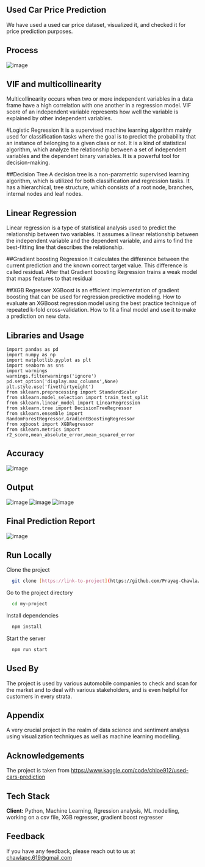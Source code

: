 
## Used Car Price Prediction
We have used a used car price dataset, visualized it, and checked it for price prediction purposes.

## Process
![image](https://github.com/Prayag-Chawla/Used-Car-Price-Prediction/assets/92213377/16e9e334-f431-4313-bad8-854c0ee6bc98)


## VIF and multicollinearity
Multicollinearity occurs when two or more independent variables in a data frame have a high correlation with one another in a regression model.
VIF score of an independent variable represents how well the variable is explained by other independent variables.


#Logistic Regression
It is a supervised machine learning algorithm mainly used for classification tasks where the goal is to predict the probability that an instance of belonging to a given class or not. It is a kind of statistical algorithm, which analyze the relationship between a set of independent variables and the dependent binary variables. It is a powerful tool for decision-making.

##Decision Tree
A decision tree is a non-parametric supervised learning algorithm, which is utilized for both classification and regression tasks. It has a hierarchical, tree structure, which consists of a root node, branches, internal nodes and leaf nodes.

## Linear Regression
Linear regression is a type of statistical analysis used to predict the relationship between two variables. It assumes a linear relationship between the independent variable and the dependent variable, and aims to find the best-fitting line that describes the relationship.

##Gradient boosting Regression
It calculates the difference between the current prediction and the known correct target value. This difference is called residual. After that Gradient boosting Regression trains a weak model that maps features to that residual

##XGB Regresser
XGBoost is an efficient implementation of gradient boosting that can be used for regression predictive modeling. How to evaluate an XGBoost regression model using the best practice technique of repeated k-fold cross-validation. How to fit a final model and use it to make a prediction on new data.



## Libraries and Usage

```
import pandas as pd
import numpy as np
import matplotlib.pyplot as plt
import seaborn as sns
import warnings 
warnings.filterwarnings('ignore')
pd.set_option('display.max_columns',None)
plt.style.use('fivethirtyeight')
from sklearn.preprocessing import StandardScaler
from sklearn.model_selection import train_test_split
from sklearn.linear_model import LinearRegression
from sklearn.tree import DecisionTreeRegressor
from sklearn.ensemble import RandomForestRegressor,GradientBoostingRegressor
from xgboost import XGBRegressor
from sklearn.metrics import r2_score,mean_absolute_error,mean_squared_error

```






## Accuracy

![image](https://github.com/Prayag-Chawla/Used-Car-Price-Prediction/assets/92213377/aeade409-6587-464f-a876-30d30b6adb51)


## Output

![image](https://github.com/Prayag-Chawla/Used-Car-Price-Prediction/assets/92213377/dbc6fb0a-fb6c-49d1-9506-6c0f9faefba9)
![image](https://github.com/Prayag-Chawla/Used-Car-Price-Prediction/assets/92213377/1fcac491-577d-411f-8d83-286786b689b8)
![image](https://github.com/Prayag-Chawla/Used-Car-Price-Prediction/assets/92213377/85cd33a7-8e49-47c2-99bb-951708ce7f33)

## Final Prediction Report
![image](https://github.com/Prayag-Chawla/Used-Car-Price-Prediction/assets/92213377/dfbd1c9f-a1bb-41e6-8168-ea3052212ba3)



## Run Locally

Clone the project

```bash
  git clone [https://link-to-project](https://github.com/Prayag-Chawla/Used-Car-Price-Prediction)
```

Go to the project directory

```bash
  cd my-project
```

Install dependencies

```bash
  npm install
```

Start the server

```bash
  npm run start
```


## Used By
The project is used by various automobile companies to check and scan for the market and to deal with various stakeholders, and is even helpful for customers in every strata.

## Appendix
A very crucial project in the realm of data science and sentiment analyss using visualization techniques as well as machine learning modelling.

## Acknowledgements

The project is taken from
https://www.kaggle.com/code/chloe912/used-cars-prediction
## Tech Stack

**Client:** Python, Machine Learning, Rgression analysis, ML modelling, working on a csv file, XGB regresser, gradient boost regresser


## Feedback

If you have any feedback, please reach out to us at chawlapc.619@gmail.com

